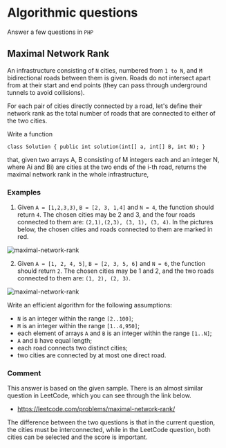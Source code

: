 #  Algorithmic questions
Answer a few questions in `PHP`

## Maximal Network Rank

An infrastructure consisting of `N` cities, numbered from `1 to N`, and `M` bidirectional roads between them is given. Roads do not intersect apart from at their start and end points (they can pass through underground tunnels to avoid collisions).

For each pair of cities directly connected by a road, let's define their network rank as the total number of roads that are connected to either of the two cities.

Write a function

```class Solution { public int solution(int[] a, int[] B, int N); }```

that, given two arrays A, B consisting of M integers each and an integer N, where Ai and Bi) are cities at the two ends of the i-th road, returns the maximal network rank in the whole infrastructure,

### Examples

1. Given `A = [1,2,3,3)`, `B = [2, 3, 1,4]` and `N = 4`, the function should return `4`. The chosen cities may be 2 and 3, and the four roads connected to them are: `(2,1),(2,3), (3, 1), (3, 4)`.
In the pictures below, the chosen cities and roads connected to them are marked in red.

![maximal-network-rank](img\maximal-network-rank-sample1.jpg "maximal-network-rank example 1 preview")


2. Given `A = [1, 2, 4, 5]`, `B = [2, 3, 5, 6]` and `N = 6`, the function should return `2`. The chosen cities may be 1 and 2, and the two roads connected to them are: `(1, 2), (2, 3)`.

![maximal-network-rank](img\maximal-network-rank-sample2.jpg "maximal-network-rank example 2 preview")


Write an efficient algorithm for the following assumptions:
- `N` is an integer within the range `[2..100]`;
- `M` is an integer within the range `[1..4,950]`;
- each element of arrays `A` and `B` is an integer within the range `[1..N]`;
- `A` and `B` have equal length;
- each road connects two distinct cities;
- two cities are connected by at most one direct road.


### Comment
This answer is based on the given sample.
There is an almost similar question in LeetCode, which you can see through the link below.
 * https://leetcode.com/problems/maximal-network-rank/

 The difference between the two questions is that in the current question, the cities must be interconnected, while in the LeetCode question, both cities can be selected and the score is important.
